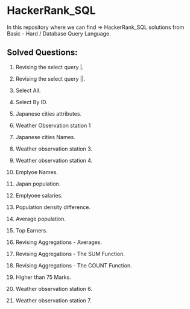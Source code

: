 # HackerRank_SQL

In this repository where we can find => HackerRank_SQL solutions from Basic - Hard / Database Query Language.

## Solved Questions: 

1. Revising the select query |.
2. Revising the select query ||.

3. Select All.

4. Select By ID.

5. Japanese cities attributes.

6. Weather Observation station 1

7. Japanese cities Names.

8. Weather observation station 3.

9. Weather observation station 4.

 10. Emplyoe Names.

 11. Japan population.

 12. Emplyoee salaries.

 13. Population density difference.

 14. Average population.

 15. Top Earners.

 16. Revising Aggregations - Averages.

 17. Revising Aggregations - The SUM Function.

 18. Revising Aggregations - The COUNT Function.

 19. Higher than 75 Marks.

 20. Weather observation station 6.

 21. Weather observation station 7.

